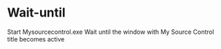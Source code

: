 # Wait-until
Start Mysourcecontrol.exe Wait until the window with My Source Control title becomes active
